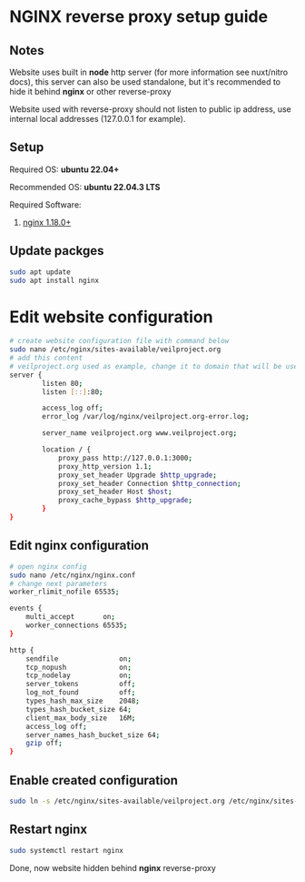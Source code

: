# NGINX reverse proxy setup guide
## Notes
Website uses built in **node** http server (for more information see nuxt/nitro docs), this server can also be used standalone, but it's recommended to hide it behind **nginx** or other reverse-proxy

Website used with reverse-proxy should not listen to public ip address, use internal local addresses (127.0.0.1 for example).
## Setup
Required OS: **ubuntu 22.04+**

Recommended OS: **ubuntu 22.04.3 LTS**

Required Software:
1. [nginx 1.18.0+](https://nginx.org/en/)

## Update packges

```bash
sudo apt update
sudo apt install nginx
```

# Edit website configuration
```bash
# create website configuration file with command below
sudo nano /etc/nginx/sites-available/veilproject.org
# add this content
# veilproject.org used as example, change it to domain that will be used for website
server {
        listen 80;
        listen [::]:80;

        access_log off;
        error_log /var/log/nginx/veilproject.org-error.log;

        server_name veilproject.org www.veilproject.org;

        location / {
            proxy_pass http://127.0.0.1:3000;
            proxy_http_version 1.1;
            proxy_set_header Upgrade $http_upgrade;
            proxy_set_header Connection $http_connection;
            proxy_set_header Host $host;
            proxy_cache_bypass $http_upgrade;
        }
}
```

## Edit nginx configuration
```bash
# open nginx config
sudo nano /etc/nginx/nginx.conf
# change next parameters
worker_rlimit_nofile 65535;

events {
    multi_accept       on;
    worker_connections 65535;
}

http {
    sendfile               on;
    tcp_nopush             on;
    tcp_nodelay            on;
    server_tokens          off;
    log_not_found          off;
    types_hash_max_size    2048;
    types_hash_bucket_size 64;
    client_max_body_size   16M;
    access_log off;
    server_names_hash_bucket_size 64;
    gzip off;
}
```

## Enable created configuration
```bash
sudo ln -s /etc/nginx/sites-available/veilproject.org /etc/nginx/sites-enabled/
```

## Restart nginx
```bash
sudo systemctl restart nginx
```

Done, now website hidden behind **nginx** reverse-proxy